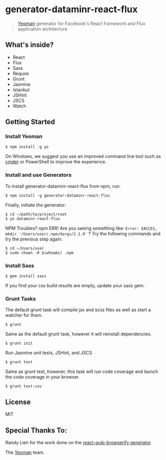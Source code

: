 # generator-dataminr-react-flux

> [Yeoman](http://yeoman.io) generator for Facebook's React framework and Flux application architecture.

## What's inside?

* React
* Flux
* Sass
* Require
* Grunt
* Jasmine
* Istanbul
* JSHint
* JSCS
* Watch

## Getting Started

### Install Yeoman

```
$ npm install -g yo
```

On Windows, we suggest you use an improved command line tool such as [cmder](http://bliker.github.io/cmder/)
or PowerShell to improve the experience.

### Install and use Generators

To install generator-dataminr-react-flux from npm, run:

```
$ npm install -g generator-dataminr-react-flux
```

Finally, initiate the generator:

```
$ cd ~/path/to/project/root
$ yo dataminr-react-flux
```

NPM Troubles? npm ERR! Are you seeing something like: `Error: EACCES, mkdir '/Users/user/.npm/dargs/2.1.0'` ?
Try the following commands and try the previous step again:

```
$ cd ~/Users/user
$ sudo chown -R $(whoami) .npm
```

### Install Sass

```
$ gem install sass
```

If you find your css build results are empty, update your sass gem.

### Grunt Tasks

The default grunt task will compile jsx and scss files as well as start a watcher for them.

```
$ grunt
```

Same as the default grunt task, however it will reinstall dependencies.

```
$ grunt init
```

Run Jasmine unit tests, JSHint, and JSCS

```
$ grunt test
```

Same as grunt test, however, this task will run code coverage and launch the code coverage in your browser.

```
$ grunt test:cov
```

## License

MIT

## Special Thanks To:

Randy Lien for the work done on the [react-gulp-browserify generator](https://github.com/randylien/generator-react-gulp-browserify).

The [Yeoman](http://yeoman.io) team.
